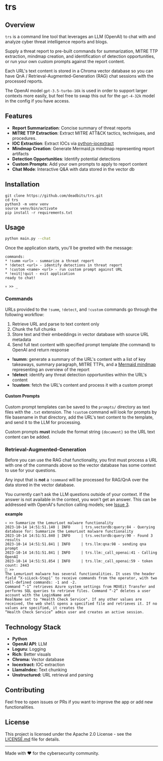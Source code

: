 # trs

## Overview
`trs` is a command line tool that leverages an LLM (OpenAI) to chat with and analyze cyber threat intelligence reports and blogs. 

Supply a threat report to pre-built commands for summarization, MITRE TTP extraction, mindmap creation, and identification of detection opportunities, or run your own custom prompts against the report content.

Each URL's text content is stored in a Chroma vector database so you can have QnA / Retrieval-Augmented-Generation (RAG) chat sessions with the processed reports.

The OpenAI model `gpt-3.5-turbo-16k` is used in order to support larger contexts more easily, but feel free to swap this out for the `gpt-4-32k` model in the config if you have access.

## Features
- **Report Summarization**: Concise summary of threat reports
- **MITRE TTP Extraction**: Extract MITRE ATT&CK tactics, techniques, and procedures.
- **IOC Extraction**: Extract IOCs via [python-iocextract](https://github.com/InQuest/iocextract)
- **Mindmap Creation**: Generate Mermaid.js mindmap representing report artifacts
- **Detection Opportunities**: Identify potential detections 
- **Custom Prompts**: Add your own prompts to apply to report content
- **Chat Mode**: Interactive Q&A with data stored in the vector db

## Installation
```
git clone https://github.com/deadbits/trs.git
cd trs
python3 -m venv venv
source venv/bin/activate
pip install -r requirements.txt
```

## Usage

```bash
python main.py --chat
```

Once the application starts, you'll be greeted with the message:
```
commands:
* !summ <url> - summarize a threat report
* !detect <url> - identify detections in threat report
* !custom <name> <url> - run custom prompt against URL
* !exit|!quit - exit application
ready to chat!

💀 >> _
```

### Commands
URLs provided to the `!summ`, `!detect`, and `!custom` commands go through the following workflow:
1. Retrieve URL and parse to text content only
2. Chunk the full chunks
3. Store text and their embeddings in vector database with source URL metadata
4. Send full text content with specified prompt template (the command) to OpenAI and return response

* **!summ**: generate a summary of the URL's content with a list of key takeaways, summary paragraph, MITRE TTPs, and a [Mermaid mindmap](https://mermaid.live/) representing an overview of the report
* **!detect**: identify any threat detection opportunities within the URL's content
* **!custom**: fetch the URL's content and process it with a custom prompt

#### Custom Prompts
Custom prompt templates can be saved to the `prompts/` directory as text files with the `.txt` extension. The `!custom` command will look for prompts by file basename in that directory, add the URL's text content to the template, and send it to the LLM for processing.

Custom prompts **must** include the format string `{document}` so the URL text content can be added.

### Retrieval-Augmented-Generation
Before you can use the RAG chat functionality, you first must process a URL with one of the commands above so the vector database has some context to use for your questions.

Any input that is **not** a `!command` will be processed for RAG/QnA over the data stored in the vector database.

You currently can't ask the LLM questions outside of your context. If the answer is not available in the context, you won't get an answer. This can be addressed with OpenAI's function calling models; see [Issue 3](https://github.com/deadbits/trs/issues/3).

**example**

```
💀 >> Summarize the LemurLoot malware functionality        
2023-10-14 14:51:51.140 | INFO     | trs.vectordb:query:84 - Querying database for: Summarize the LemurLoot malware functionality
2023-10-14 14:51:51.840 | INFO     | trs.vectordb:query:90 - Found 3 results
2023-10-14 14:51:51.841 | INFO     | trs.llm:qna:98 - sending qna prompt
2023-10-14 14:51:51.841 | INFO     | trs.llm:_call_openai:41 - Calling OpenAI
2023-10-14 14:51:51.854 | INFO     | trs.llm:_call_openai:59 - token count: 2443
🤖 >>
The LemurLoot malware has several functionalities. It uses the header field “X-siLock-Step1’ to receive commands from the operator, with two well-defined commands: -1 and -2.  
Command “-1” retrieves Azure system settings from MOVEit Transfer and performs SQL queries to retrieve files. Command “-2” deletes a user account with the LoginName and        
RealName set to "Health Check Service". If any other values are received, the web shell opens a specified file and retrieves it. If no values are specified, it creates the     
“Health Check Service” admin user and creates an active session.
```

## Technology Stack
- **Python**
- **OpenAI API**: LLM
- **Loguru**: Logging
- **Rich**: Better visuals
- **Chroma:** Vector database
- **Iocextract:** IOC extraction
- **LlamaIndex:** Text chunking
- **Unstructured:** URL retrieval and parsing

## Contributing
Feel free to open issues or PRs if you want to improve the app or add new functionalities.

## License
This project is licensed under the Apache 2.0 License - see the [LICENSE.md](LICENSE.md) file for details.

---

Made with ❤️ for the cybersecurity community.
